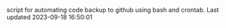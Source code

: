script for automating code backup to github using bash and crontab. Last updated 2023-09-18 16:50:01
